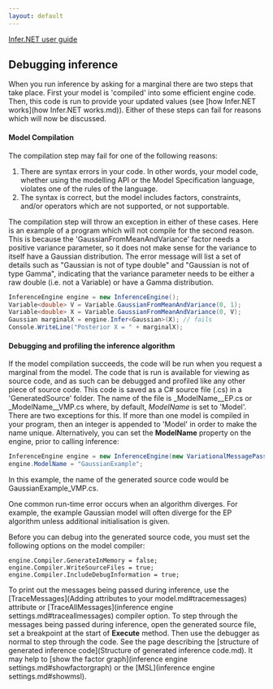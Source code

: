 ```yaml
---
layout: default 
--- 
```


[Infer.NET user guide](index.md)

## Debugging inference

When you run inference by asking for a marginal there are two steps that take place. First your model is 'compiled' into some efficient engine code. Then, this code is run to provide your updated values (see [how Infer.NET works](how Infer.NET works.md)). Either of these steps can fail for reasons which will now be discussed.

#### Model Compilation

The compilation step may fail for one of the following reasons:

1.  There are syntax errors in your code. In other words, your model code, whether using the modelling API or the Model Specification language, violates one of the rules of the language.
2.  The syntax is correct, but the model includes factors, constraints, and/or operators which are not supported, or not supportable.

The compilation step will throw an exception in either of these cases. Here is an example of a program which will not compile for the second reason. This is because the 'GaussianFromMeanAndVariance' factor needs a positive variance parameter, so it does not make sense for the variance to itself have a Gaussian distribution. The error message will list a set of details such as "Gaussian is not of type double" and "Gaussian is not of type Gamma", indicating that the variance parameter needs to be either a raw double (i.e. not a Variable) or have a Gamma distribution.

```csharp
InferenceEngine engine = new InferenceEngine();  
Variable<double> V = Variable.GaussianFromMeanAndVariance(0, 1);  
Variable<double> X = Variable.GaussianFromMeanAndVariance(0, V);  
Gaussian marginalX = engine.Infer<Gaussian>(X); // fails  
Console.WriteLine("Posterior X = " + marginalX);
```

#### Debugging and profiling the inference algorithm

If the model compilation succeeds, the code will be run when you request a marginal from the model. The code that is run is available for viewing as source code, and as such can be debugged and profiled like any other piece of source code. This code is saved as a C# source file (.cs) in a 'GeneratedSource' folder. The name of the file is _ModelName__EP.cs or _ModelName__VMP.cs where, by default, _ModelName_ is set to 'Model'. There are two exceptions for this. If more than one model is compiled in your program, then an integer is appended to 'Model' in order to make the name unique. Alternatively, you can set the **ModelName** property on the engine, prior to calling inference:

```csharp
InferenceEngine engine = new InferenceEngine(new VariationalMessagePassing());  
engine.ModelName = "GaussianExample";
```

In this example, the name of the generated source code would be GaussianExample_VMP.cs.

One common run-time error occurs when an algorithm diverges. For example, the example Gaussian model will often diverge for the EP algorithm unless additional initialisation is given.

Before you can debug into the generated source code, you must set the following options on the model compiler:

```
engine.Compiler.GenerateInMemory = false;  
engine.Compiler.WriteSourceFiles = true;  
engine.Compiler.IncludeDebugInformation = true;
```

To print out the messages being passed during inference, use the [TraceMessages](Adding attributes to your model.md#tracemessages) attribute or [TraceAllMessages](inference engine settings.md#traceallmessages) compiler option.
To step through the messages being passed during inference, open the generated source file, set a breakpoint at the start of **Execute** method. Then use the debugger as normal to step through the code.
See the page describing the [structure of generated inference code](Structure of generated inference code.md).  It may help to [show the factor graph](inference engine settings.md#showfactorgraph) or the [MSL](inference engine settings.md#showmsl).
